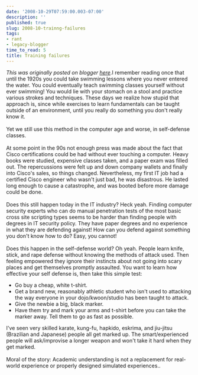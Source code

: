 ```yaml
---
date: '2008-10-29T07:59:00.003-07:00'
description: ''
published: true
slug: 2008-10-trainng-failures
tags:
- rant
- legacy-blogger
time_to_read: 5
title: Training failures
---
```


*This was originally posted on blogger [here](https://pydanny.blogspot.com/2008/10/trainng-failures.html)*.I remember reading once that until the 1920s you could take swimming lessons where you never entered the water.  You could eventually teach swimming classes yourself without ever swimming!  You would lie with your stomach on a stool and practice various strokes and techniques.  These days we realize how stupid that approach is, since while exercises to learn fundamentals can be taught outside of an environment, until you really do something you don't really know it.<br /><br />Yet we still use this method in the computer age and worse, in self-defense classes.<br /><br />At some point in the 90s not enough press was made about the fact that Cisco certifications could be had without ever touching a computer.  Heavy books were studied, expensive classes taken, and a paper exam was filled out.  The repercussions were felt up and down company wallets and finally into Cisco's sales, so things changed.  Nevertheless, my first IT job had a certified Cisco engineer who wasn't just bad, he was disastrous.  He lasted long enough to cause a catastrophe, and was booted before more damage could be done.<br /><br />Does this still happen today in the IT industry?  Heck yeah.  Finding computer security experts who can do manual penetration tests of the most basic cross site scripting types seems to be harder than finding people with degrees in IT security policy.  They have paper degrees and no experience in what they are defending against!  How can you defend against something you don't know how to do?  Easy, you cannot!<br /><br />Does this happen in the self-defense world?  Oh yeah.  People learn knife, stick, and rape defense without knowing the methods of attack used.  Then feeling empowered they ignore their instincts about not going into scary places and get themselves promptly assaulted.  You want to learn how effective your self defense is, then take this simple test:<br /><ul><li>Go buy a cheap, white t-shirt.  </li><li>Get a brand new, reasonably athletic student who isn't used to attacking the way everyone in your dojo/kwoon/studio has been taught to attack.</li><li>Give the newbie a big, black marker.</li><li>Have them try and mark your arms and t-shirt before you can take the marker away.  Tell them to go as fast as possible.<br /></li></ul>I've seen very skilled karate, kung-fu, hapkido, eskrima, and jiu-jitsu (Brazilian and Japanese) people all get marked up.  The smart/experienced people will ask/improvise a longer weapon and won't take it hard when they get marked.<br /><br />Moral of the story: Academic understanding is not a replacement for real-world experience or properly designed simulated experiences..